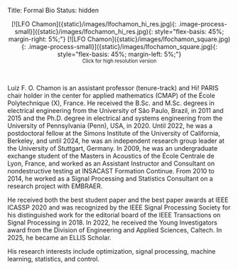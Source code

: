 Title: Formal Bio
Status: hidden

<center style="display: flex; flex-flow: row wrap;">
[![LFO Chamon]({static}/images/lfochamon_hi_res.jpg){: .image-process-small}]({static}/images/lfochamon_hi_res.jpg){: style="flex-basis: 45%; margin-right: 5%;"}
[![LFO Chamon]({static}/images/lfochamon_square.jpg){: .image-process-small}]({static}/images/lfochamon_square.jpg){: style="flex-basis: 45%; margin-left: 5%;"}
<span style="font-size: 80%; flex-basis: 100%;">Click for high resolution version</span>
</center>

&nbsp;

Luiz F. O. Chamon is an assistant professor (tenure-track) and Hi! PARIS chair holder in the center for applied mathematics (CMAP) of the École Polytechnique (X), France.
He received the B.Sc. and M.Sc. degrees in electrical engineering from the University of São Paulo, Brazil, in 2011 and 2015 and the Ph.D. degree in electrical and systems engineering from the University of Pennsylvania (Penn), USA, in 2020. Until 2022, he was a postdoctoral fellow at the Simons Institute of the University of California, Berkeley, and until 2024, he was an independent research group leader at the University of Stuttgart, Germany.
In 2009, he was an undergraduate exchange student of the Masters in Acoustics of the École Centrale de Lyon, France, and worked as an Assistant Instructor and Consultant on nondestructive testing at INSACAST Formation Continue. From 2010 to 2014, he worked as a Signal Processing and Statistics Consultant on a research project with EMBRAER.

He received both the best student paper and the best paper awards at IEEE ICASSP 2020 and was recognized by the IEEE Signal Processing Society for his distinguished work for the editorial board of the IEEE Transactions on Signal Processing in 2018. In 2022, he received the Young Investigators award from the Division of Engineering and Applied Sciences, Caltech. In 2025, he became an ELLIS Scholar.

His research interests include optimization, signal processing, machine learning, statistics, and control.
